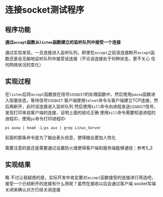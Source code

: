 # 连接socket测试程序
## 程序功能
**通过`accept`函数从`listen`函数建立的监听队列中接受一个连接**

通过实验发现，一旦连接进入监听队列，即使在`accept`之前该连接断开`accept`函数还是会无脑地监听队列中接受该连接（不论该连接处于何种状态，更不关心
任何网络状况的变化）

## 实现过程
在`listen`后将`accept`函数放在信号`SIGQUIT`的处理函数中，然后使用`pause`函数进入阻塞状态，等待信号`SIGQUIT`
客户端使用`telnet`命令与客户端建立TCP连接，然后再断开，此时该连接进入监听队列
然后使用`kill`命令向进程发送`SIGQUIT`信号，发现打印来自客户端的连接，证明上面的结论正确
使用`kill`命令需要知道进程的进程ID，使用`ps`命令打印进程ID:
```shell
ps auxw | head -1;ps aux | grep Linux_Server
```
前面的那条命令是为了输出表头信息，使得输出更加人性化

需要注意的是还是需要通过设置防火墙使得客户端和服务端能够通信：参考5_3

## 实现结果
略
不过让我疑惑的是，实际开发中肯定要对`accept`函数接受的连接进行筛选吧，接受一个已经断开的连接有什么用呢？虽然在接收以后会通过客户端
socket写端关闭来确认对方已经关闭连接